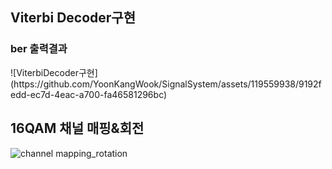 ## Viterbi Decoder구현
<h3>ber 출력결과</h3>
![ViterbiDecoder구현](https://github.com/YoonKangWook/SignalSystem/assets/119559938/9192fedd-ec7d-4eac-a700-fa46581296bc)

## 16QAM 채널 매핑&회전
![channel mapping_rotation](https://github.com/YoonKangWook/SignalSystem/assets/119559938/325a44e8-185e-43bb-b22a-6a6ed57381ce)
